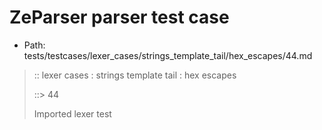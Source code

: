 # ZeParser parser test case

- Path: tests/testcases/lexer_cases/strings_template_tail/hex_escapes/44.md

> :: lexer cases : strings template tail : hex escapes
>
> ::> 44
>
> Imported lexer test
>
> <template tail> incomplete hex at eol/eof

## FAIL

## Input

`````js
`${"-->"}\xD
`````

## Output

_Note: the whole output block is auto-generated. Manual changes will be overwritten!_

Below follow outputs in four parsing modes: sloppy mode, strict mode script goal, module goal, web compat mode (always sloppy).

Note that the output parts are auto-generated by the test runner to reflect actual result.

### Sloppy mode

Parsed with script goal and as if the code did not start with strict mode header.

`````
throws: Tokenizer error!
    Not enough of input left to create valid hex escape

`${"-->"}\xD
        ^------- error
`````

### Strict mode

Parsed with script goal but as if it was starting with `"use strict"` at the top.

_Output same as sloppy mode._

### Module goal

Parsed with the module goal.

_Output same as sloppy mode._

### Web compat mode

Parsed in sloppy script mode but with the web compat flag enabled.

_Output same as sloppy mode._
